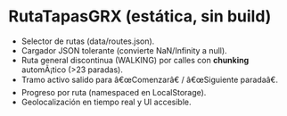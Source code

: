 ﻿# RutaTapasGRX (estática, sin build)
- Selector de rutas (data/routes.json).
- Cargador JSON tolerante (convierte NaN/Infinity a null).
- Ruta general discontinua (WALKING) por calles con **chunking** automÃ¡tico (>23 paradas).
- Tramo activo salido para â€œComenzarâ€ / â€œSiguiente paradaâ€.
- Progreso por ruta (namespaced en LocalStorage).
- Geolocalización en tiempo real y UI accesible.
